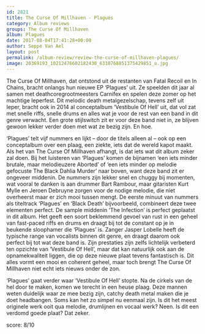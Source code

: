 ```yaml
---
id: 2821
title: The Curse Of Millhaven - Plagues
category: Album reviews
groups: The Curse Of Millhaven
album: Plagues
date: 2017-08-04T17:41:28+00:00
author: Seppe Van Ael
layout: post
permalink: /album-review/review-the-curse-of-millhaven-plagues/
image: 20369193_10212476602182430_6310768851375429851_o.jpg
---
```

The Curse Of Millhaven, dat ontstond uit de restanten van Fatal Recoil en In Chains, bracht onlangs hun nieuwe EP ‘Plagues’ uit. Ze speelden dit jaar al samen met deathcoregrootmeesters Carnifex en spelen deze zomer op het machtige Ieperfest. Dit melodic death metalgezelschap, tevens zelf uit Ieper, bracht ook in 2014 al conceptalbum ‘Vestibule Of Hell’ uit, dat vol zat met snelle riffs, snelle drums en alles wat je voor de rest van een band in dit genre verwacht. Een grote stijlswitch zit er voor deze band niet in, ze blijven gewoon lekker verder doen met wat ze bezig zijn. En hoe.
  
‘Plagues’ telt vijf nummers en lijkt – door de titels alleen al – ook op een conceptalbum over een plaag, een ziekte, iets dat de wereld kapot maakt. Als het van The Curse Of Millhaven afhangt, is dat iets wat dit album zeker zal doen. Bij het luisteren van ‘Plagues’ komen de bijnamen ‘een iets minder brutale, maar melodieuzere Aborted’ of ‘een iets minder op melodie gefocuste The Black Dahlia Murder’ naar boven, want deze band zit er ongeveer middenin. De nummers zijn lekker snel en chuggy bij momenten, wat vooral te danken is aan drummer Bart Rambour, maar gitaristen Kurt Mylle en Jeroen Debruyne zorgen voor de nodige melodie, die niet overheerst maar er zich mooi tussen mengt. De eerste minuut van nummers als titeltrack ‘Plagues’ en ‘Black Death’ bijvoorbeeld, combineert deze twee elementen perfect. De sample middenin ‘The Infection’ is perfect geplaatst in dit album. Het geeft een soort beklemmend gevoel van rust in een geheel van fast-paced riffs en drums en draagt bij tot de constant op je in beukende sloophamer die ‘Plagues’ is. Zanger Jasper Lobelle heeft de typische range van vocalists binnen dit genre, en draagt daarom ook perfect bij tot wat deze band is. Zijn prestaties zijn zelfs lichtelijk verbeterd ten opzichte van ‘Vestibule Of Hell’, maar dat kan natuurlijk ook aan de opnamekwaliteit liggen, die op deze nieuwe plaat tevens fantastisch is. Dit alles vormt een mooi en coherent geheel, maar toch brengt The Curse Of Millhaven niet echt iets nieuws onder de zon.
  
‘Plagues’ gaat verder waar ‘Vestibule Of Hell’ stopte. Na de cirkels van de hel door te maken, komen we terecht in een heuse plaag. Deze mannen weten duidelijk waar ze mee bezig zijn, catchy death metal maken die je doet headbangen. Soms kan het zo simpel nu eenmaal zijn. Is dit het meest originele werk ooit qua melodie, drumlijnen en vocaal werk? Neen. Is dit een verdomd goede plaat? Dat zeker.

score: 8/10

